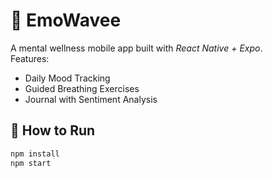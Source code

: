 # 🌊 EmoWavee

A mental wellness mobile app built with *React Native + Expo*.  
Features:  
- Daily Mood Tracking  
- Guided Breathing Exercises  
- Journal with Sentiment Analysis  

## 🚀 How to Run
```bash
npm install
npm start
